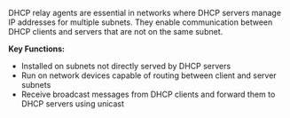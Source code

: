 DHCP relay agents are essential in networks where DHCP servers manage IP addresses for multiple subnets. They enable communication between DHCP clients and servers that are not on the same subnet.

**Key Functions:**

- Installed on subnets not directly served by DHCP servers
- Run on network devices capable of routing between client and server subnets
- Receive broadcast messages from DHCP clients and forward them to DHCP servers using unicast